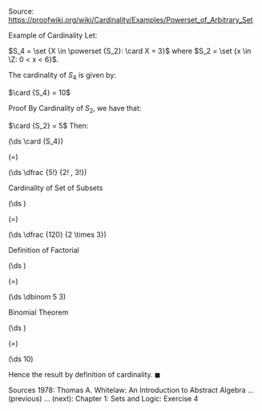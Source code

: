 # 

Source: https://proofwiki.org/wiki/Cardinality/Examples/Powerset_of_Arbitrary_Set

Example of Cardinality
Let:

$S_4 = \set {X \in \powerset {S_2}: \card X = 3}$
where $S_2 = \set {x \in \Z: 0 < x < 6}$.

The cardinality of $S_4$ is given by:

$\card {S_4} = 10$


Proof
By Cardinality of $S_2$, we have that:

$\card {S_2} = 5$
Then:














\(\ds \card {S_4}\)

\(=\)







\(\ds \dfrac {5!} {2! \, 3!}\)





Cardinality of Set of Subsets














\(\ds \)

\(=\)







\(\ds \dfrac {120} {2 \times 3}\)





Definition of Factorial














\(\ds \)

\(=\)







\(\ds \dbinom 5 3\)





Binomial Theorem














\(\ds \)

\(=\)







\(\ds 10\)









Hence the result by definition of cardinality.
$\blacksquare$


Sources
1978: Thomas A. Whitelaw: An Introduction to Abstract Algebra ... (previous) ... (next): Chapter $1$: Sets and Logic: Exercise $4$




